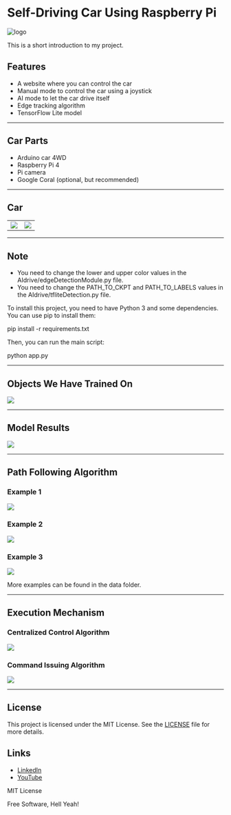# Self-Driving Car Using Raspberry Pi

![logo](data/logo.jpg?raw=true "Tlogo")

This is a short introduction to my project.

## Features

- A website where you can control the car
- Manual mode to control the car using a joystick
- AI mode to let the car drive itself
- Edge tracking algorithm
- TensorFlow Lite model

---

## Car Parts

- Arduino car 4WD
- Raspberry Pi 4
- Pi camera
- Google Coral (optional, but recommended)

---

## Car

<table>
 <tr>
  <td> <img src="data/car1.jpg">  </td>
  <td> <img src="data/car2.jpg">  </td>
 </tr>
</table>

---

## Note

- You need to change the lower and upper color values in the AIdrive/edgeDetectionModule.py file.
- You need to change the PATH_TO_CKPT and PATH_TO_LABELS values in the AIdrive/tfliteDetection.py file.

To install this project, you need to have Python 3 and some dependencies. You can use pip to install them:

pip install -r requirements.txt

Then, you can run the main script:

python app.py

---

## Objects We Have Trained On

<img src="data/database.jpg">

---

## Model Results

<img src="data/modelOUTPUT.jpg">

---

## Path Following Algorithm

### Example 1

<img src="data/path8.jpg">

### Example 2

<img src="data/path10.jpg">

### Example 3

<img src="data/path12.jpg">

More examples can be found in the data folder.

---

## Execution Mechanism

### Centralized Control Algorithm

<img src="data/alg1.jpg">

### Command Issuing Algorithm

<img src="data/alg2.jpg">

---

## License

This project is licensed under the MIT License. See the [LICENSE](LICENSE) file for more details.

## Links

- [LinkedIn](https://www.linkedin.com/in/3bdo-abdulbasit-abdulgani)
- [YouTube](https://www.youtube.com/@3bdo_sy)

MIT License

Free Software, Hell Yeah!
